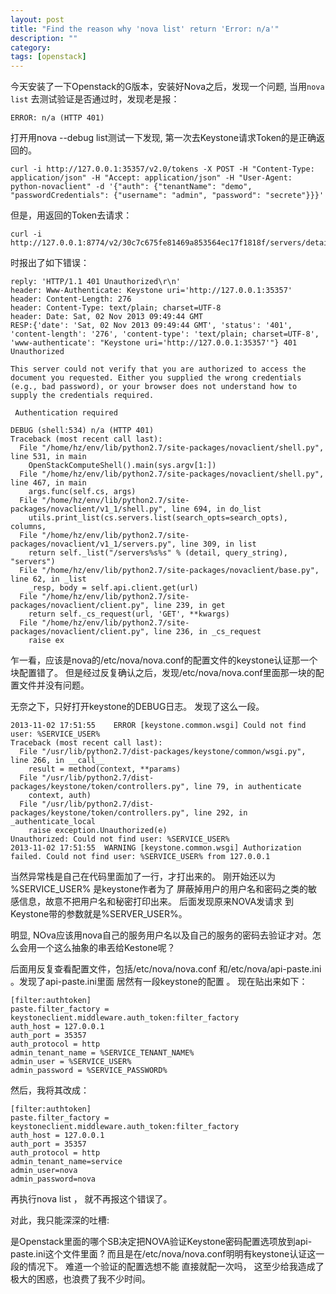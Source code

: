 ```yaml
---
layout: post
title: "Find the reason why 'nova list' return 'Error: n/a'"
description: ""
category: 
tags: [openstack]
---
```


今天安装了一下Openstack的G版本，安装好Nova之后，发现一个问题, 当用`nova list`
去测试验证是否通过时，发现老是报：

    ERROR: n/a (HTTP 401)

打开用nova --debug list测试一下发现, 第一次去Keystone请求Token的是正确返回的。

    curl -i http://127.0.0.1:35357/v2.0/tokens -X POST -H "Content-Type: application/json" -H "Accept: application/json" -H "User-Agent: python-novaclient" -d '{"auth": {"tenantName": "demo", "passwordCredentials": {"username": "admin", "password": "secrete"}}}'

但是，用返回的Token去请求：

    curl -i http://127.0.0.1:8774/v2/30c7c675fe81469a853564ec17f1818f/servers/detail

时报出了如下错误：

    reply: 'HTTP/1.1 401 Unauthorized\r\n'
    header: Www-Authenticate: Keystone uri='http://127.0.0.1:35357'
    header: Content-Length: 276
    header: Content-Type: text/plain; charset=UTF-8
    header: Date: Sat, 02 Nov 2013 09:49:44 GMT
    RESP:{'date': 'Sat, 02 Nov 2013 09:49:44 GMT', 'status': '401', 'content-length': '276', 'content-type': 'text/plain; charset=UTF-8', 'www-authenticate': "Keystone uri='http://127.0.0.1:35357'"} 401 Unauthorized
    
    This server could not verify that you are authorized to access the document you requested. Either you supplied the wrong credentials (e.g., bad password), or your browser does not understand how to supply the credentials required.
    
     Authentication required  
    
    DEBUG (shell:534) n/a (HTTP 401)
    Traceback (most recent call last):
      File "/home/hz/env/lib/python2.7/site-packages/novaclient/shell.py", line 531, in main
        OpenStackComputeShell().main(sys.argv[1:])
      File "/home/hz/env/lib/python2.7/site-packages/novaclient/shell.py", line 467, in main
        args.func(self.cs, args)
      File "/home/hz/env/lib/python2.7/site-packages/novaclient/v1_1/shell.py", line 694, in do_list
        utils.print_list(cs.servers.list(search_opts=search_opts), columns,
      File "/home/hz/env/lib/python2.7/site-packages/novaclient/v1_1/servers.py", line 309, in list
        return self._list("/servers%s%s" % (detail, query_string), "servers")
      File "/home/hz/env/lib/python2.7/site-packages/novaclient/base.py", line 62, in _list
        _resp, body = self.api.client.get(url)
      File "/home/hz/env/lib/python2.7/site-packages/novaclient/client.py", line 239, in get
        return self._cs_request(url, 'GET', **kwargs)
      File "/home/hz/env/lib/python2.7/site-packages/novaclient/client.py", line 236, in _cs_request
        raise ex

乍一看，应该是nova的/etc/nova/nova.conf的配置文件的keystone认证那一个块配置错了。
但是经过反复确认之后，发现/etc/nova/nova.conf里面那一块的配置文件并没有问题。

无奈之下，只好打开keystone的DEBUG日志。  发现了这么一段。

    2013-11-02 17:51:55    ERROR [keystone.common.wsgi] Could not find user: %SERVICE_USER%
    Traceback (most recent call last):                                             
      File "/usr/lib/python2.7/dist-packages/keystone/common/wsgi.py", line 266, in __call__
        result = method(context, **params)                                         
      File "/usr/lib/python2.7/dist-packages/keystone/token/controllers.py", line 79, in authenticate
        context, auth)                                                             
      File "/usr/lib/python2.7/dist-packages/keystone/token/controllers.py", line 292, in _authenticate_local
        raise exception.Unauthorized(e)                                            
    Unauthorized: Could not find user: %SERVICE_USER%             
    2013-11-02 17:51:55  WARNING [keystone.common.wsgi] Authorization failed. Could not find user: %SERVICE_USER% from 127.0.0.1

当然异常栈是自己在代码里面加了一行，才打出来的。 刚开始还以为 %SERVICE_USER% 是keystone作者为了
屏蔽掉用户的用户名和密码之类的敏感信息，故意不把用户名和秘密打印出来。 后面发现原来NOVA发请求
到Keystone带的参数就是%SERVER_USER%。

明显, NOva应该用nova自己的服务用户名以及自己的服务的密码去验证才对。怎么会用一个这么抽象的串丟给Kestone呢？


后面用反复查看配置文件，包括/etc/nova/nova.conf 和/etc/nova/api-paste.ini 。发现了api-paste.ini里面
居然有一段keystone的配置 。 现在贴出来如下：

    [filter:authtoken]
    paste.filter_factory = keystoneclient.middleware.auth_token:filter_factory
    auth_host = 127.0.0.1
    auth_port = 35357
    auth_protocol = http
    admin_tenant_name = %SERVICE_TENANT_NAME%
    admin_user = %SERVICE_USER%
    admin_password = %SERVICE_PASSWORD%


然后，我将其改成：

    [filter:authtoken]
    paste.filter_factory = keystoneclient.middleware.auth_token:filter_factory
    auth_host = 127.0.0.1
    auth_port = 35357
    auth_protocol = http
    admin_tenant_name=service
    admin_user=nova
    admin_password=nova

再执行nova list ， 就不再报这个错误了。 


对此，我只能深深的吐槽:  

是Openstack里面的哪个SB决定把NOVA验证Keystone密码配置选项放到api-paste.ini这个文件里面 ? 
而且是在/etc/nova/nova.conf明明有keystone认证这一段的情况下。 难道一个验证的配置选想不能
直接就配一次吗， 这至少给我造成了极大的困惑，也浪费了我不少时间。

